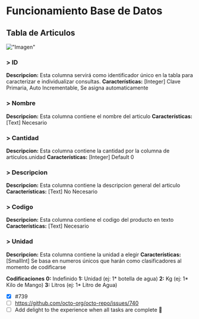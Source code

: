 # Funcionamiento Base de Datos

## Tabla de Articulos
!["Imagen"](https://i.imgur.com/MCebcZt.png)
### > ID

**Descripcion:** Esta columna servirá como identificador único en la tabla para caracterizar e individualizar consultas. 
**Características:** [Integer] Clave Primaria, Auto Incrementable, Se asigna automaticamente


### > Nombre

**Descripcion:** Esta columna contiene el nombre del articulo
**Características:** [Text] Necesario


### > Cantidad

**Descripcion:** Esta columna contiene la cantidad por la columna de articulos.unidad
**Características:** [Integer] Default 0


### > Descripcion

**Descripcion:** Esta columna contiene la descripcion general del articulo
**Características:** [Text] No Necesario


### > Codigo

**Descripcion:** Esta columna contiene el codigo del producto en texto
**Características:** [Text] Necesario


### > Unidad

**Descripcion:** Esta columna contiene la unidad a elegir
**Características:** [SmallInt] Se basa en numeros únicos que harán como clasificadores al momento de codificarse

**Codificaciones**
**0:** Indefinido
**1:** Unidad (ej: 1* botella de agua)
**2:** Kg (ej: 1* Kilo de Mango)
**3:** Litros (ej: 1* Litro de Agua)
- [x] #739
- [ ] https://github.com/octo-org/octo-repo/issues/740
- [ ] Add delight to the experience when all tasks are complete :tada: